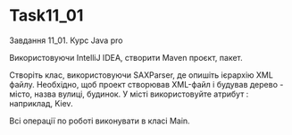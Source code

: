 # Task11_01
Завдання 11_01. Курс Java pro

Використовуючи IntelliJ IDEA, створити Maven проєкт, пакет.

Створіть клас, використовуючи SAXParser, де опишіть ієрархію XML файлу. Необхідно, щоб проект створював XML-файл і будував дерево - місто, назва вулиці, будинок. У місті використовуйте атрибут : наприклад, <city size=”big>Kiev</city>.

Всі операції по роботі виконувати в класі Main.
